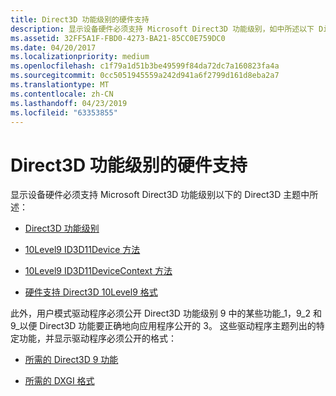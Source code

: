 ```yaml
---
title: Direct3D 功能级别的硬件支持
description: 显示设备硬件必须支持 Microsoft Direct3D 功能级别，如中所述以下 Direct3D 主题 Direct3D 功能 levels10Level9 ID3D11Device Methods10Level9 ID3D11DeviceContext MethodsHardware 支持 Direct3D 10Level9FormatsIn 添加的用户模式驱动程序必须公开 Direct3D 功能级别 9_1、 9_2 和 9_3 Direct3D 功能要正确地向应用程序公开的顺序中的某些功能。 这些驱动程序主题列出的特定功能，并显示驱动程序必须公开所需 Direct3D 9 capabilitiesRequired DXGI 格式的格式。
ms.assetid: 32FF5A1F-FBD0-4273-BA21-85CC0E759DC0
ms.date: 04/20/2017
ms.localizationpriority: medium
ms.openlocfilehash: c1f79a1d51b3be49599f84da72dc7a160823fa4a
ms.sourcegitcommit: 0cc5051945559a242d941a6f2799d161d8eba2a7
ms.translationtype: MT
ms.contentlocale: zh-CN
ms.lasthandoff: 04/23/2019
ms.locfileid: "63353855"
---
```

# <a name="hardware-support-for-direct3d-feature-levels"></a>Direct3D 功能级别的硬件支持


显示设备硬件必须支持 Microsoft Direct3D 功能级别以下的 Direct3D 主题中所述：

-   [Direct3D 功能级别](https://msdn.microsoft.com/library/windows/desktop/ff476876)

-   [10Level9 ID3D11Device 方法](https://msdn.microsoft.com/library/windows/desktop/ff476150)

-   [10Level9 ID3D11DeviceContext 方法](https://msdn.microsoft.com/library/windows/desktop/ff476149)

-   [硬件支持 Direct3D 10Level9 格式](https://msdn.microsoft.com/library/windows/desktop/ff471324)

此外，用户模式驱动程序必须公开 Direct3D 功能级别 9 中的某些功能\_1，9\_2 和 9\_以便 Direct3D 功能要正确地向应用程序公开的 3。 这些驱动程序主题列出的特定功能，并显示驱动程序必须公开的格式：
-   [所需的 Direct3D 9 功能](required-direct3d-9-capabilities.md)

-   [所需的 DXGI 格式](required-dxgi-formats.md)

 

 





